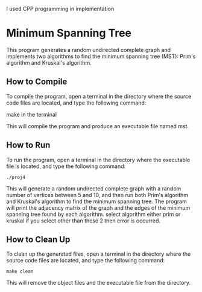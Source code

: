 I used CPP programming in implementation 

# Minimum Spanning Tree

This program generates a random undirected complete graph and implements two algorithms to find the minimum spanning tree (MST): Prim's algorithm and Kruskal's algorithm.


## How to Compile

To compile the program, open a terminal in the directory where the source code files are located, and type the following command:

make
in the terminal

This will compile the program and produce an executable file named mst.

## How to Run

To run the program, open a terminal in the directory where the executable file is located, and type the following command:

```
./proj4
```

This will generate a random undirected complete graph with a random number of vertices between 5 and 10, and then run both Prim's algorithm and Kruskal's algorithm to find the minimum spanning tree. The program will print the adjacency matrix of the graph and the edges of the minimum spanning tree found by each algorithm.
select algorithm either prim or kruskal
if you select other than these 2 then error is occurred.

## How to Clean Up

To clean up the generated files, open a terminal in the directory where the source code files are located, and type the following command:

```
make clean
```

This will remove the object files and the executable file from the directory.